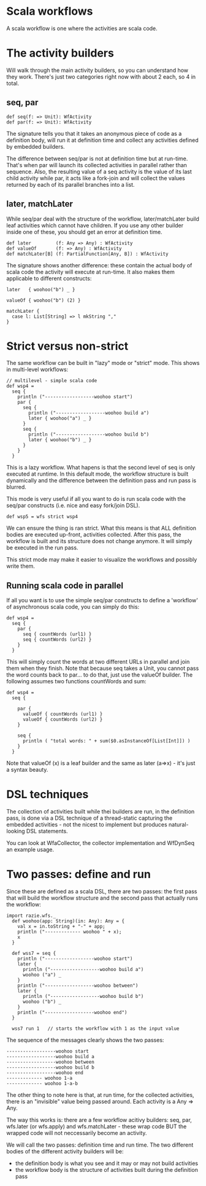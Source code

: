 Scala workflows
==================

A scala workflow is one where the activities are scala code. 

The activity builders
==============

Will walk through the main activity builders, so you can understand how they work. There's just two categories right now with about 2 each, so 4 in total.


seq, par
-----------

    def seq(f: => Unit): WfActivity
    def par(f: => Unit): WfActivity

The signature tells you that it takes an anonymous piece of code as a definition body, will run it at definition time and collect any activities defined by embedded builders.

The difference between seq/par is not at definition time but at run-time. That's when par will launch its collected activities in parallel rather than sequence. Also, the resulting value of a seq activity is the value of its last child activity while par, it acts like a fork-join and will collect the values returned by each of its parallel branches into a list.


later, matchLater
-----------------

While seq/par deal with the structure of the workflow, later/matchLater build leaf activities which cannot have children. If you use any other builder inside one of these, you should get an error at definition time.

    def later         (f: Any => Any) : WfActivity 
    def valueOf       (f: => Any) : WfActivity 
    def matchLater[B] (f: PartialFunction[Any, B]) : WfActivity

The signature shows another difference: these contain the actual body of scala code the activity will execute at run-time. It also makes them applicable to different constructs:

    later   { woohoo("b") _ }

    valueOf { woohoo("b") (2) }

    matchLater {
      case l: List[String] => l mkString ","
    }


Strict versus non-strict
========================

The same workflow can be built in "lazy" mode or "strict" mode. This shows in multi-level workflows:

    // multilevel - simple scala code
    def wsp4 =
      seq {
        println ("------------------woohoo start")
        par {
          seq {
            println ("------------------woohoo build a")
            later { woohoo("a") _ }
          }
          seq {
            println ("------------------woohoo build b")
            later { woohoo("b") _ }
          }
        }
      }
        
This is a lazy workflow. What hapens is that the second level of seq is only executed at runtime. In this default mode, the workflow structure is built dynamically and the difference between the definition pass and run pass is blurred.

This mode is very useful if all you want to do is run scala code with the seq/par constructs (i.e. nice and easy fork/join DSL).

    def wsp5 = wfs strict wsp4

We can ensure the thing is ran strict. What this means is that ALL definition bodies are executed up-front, activities collected. After this pass, the workflow is built and its structure does not change anymore. It will simply be executed in the run pass. 

This strict mode may make it easier to visualize the workflows and possibly write them.


Running scala code in parallel
------------------------------

If all you want is to use the simple seq/par constructs to define a 'workflow' of asynchronous scala code, you can simply do this:

    def wsp4 =
      seq {
        par {
          seq { countWords (url1) }
          seq { countWords (url2) }
        }
      }
        
This will simply count the words at two different URLs in parallel and join them when they finish. Note that because seq takes a Unit, you cannot pass the word counts back to par... to do that, just use the valueOf builder. The following assumes two functions countWords and sum:

    def wsp4 =
      seq {

        par {
          valueOf { countWords (url1) }
          valueOf { countWords (url2) }
        }

        seq {
          println ( "total words: " + sum($0.asInstanceOf[List[Int]]) )
        }
      }
        
Note that valueOf (x) is a leaf builder and the same as later (a=>x) - it's just a syntax beauty.


DSL techniques
==================

The collection of activities built while thei builders are run, in the definition pass, is done via a DSL technique of a thread-static capturing the embedded activities - not the nicest to implement but produces natural-looking DSL statements.

You can look at WfaCollector, the collector implementation and WfDynSeq an example usage.


Two passes: define and run
========================

Since these are defined as a scala DSL, there are two passes: the first pass that will build the workflow structure and the second pass that actually runs the workflow:

    import razie.wfs._
      def woohoo(app: String)(in: Any): Any = {
        val x = in.toString + "-" + app;
        println ("------------- woohoo " + x);
        x
      }

      def wss7 = seq {
        println ("------------------woohoo start")
        later {
          println ("------------------woohoo build a")
          woohoo ("a") _
        }
        println ("------------------woohoo between")
        later {
          println ("------------------woohoo build b")
          woohoo ("b") _
        }
        println ("------------------woohoo end")
      }

      wss7 run 1   // starts the workflow with 1 as the input value

 
The sequence of the messages clearly shows the two passes:

    ------------------woohoo start
    ------------------woohoo build a
    ------------------woohoo between
    ------------------woohoo build b
    ------------------woohoo end
    ------------- woohoo 1-a
    ------------- woohoo 1-a-b

The other thing to note here is that, at run time, for the collected activities, there is an "invisible" value being passed around. Each activity is a Any => Any.

The way this works is: there are a few workflow acitivy builders: seq, par, wfs.later (or wfs.apply) and wfs.matchLater - these wrap code BUT the wrapped code will not neccessarily become an activity.

We will call the two passes: definition time and run time. The two different bodies of the different activity builders will be:
* the definition body is what you see and it may or may not build activities
* the workflow body is the structure of activities built during the definition pass

